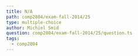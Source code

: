 ```yaml
---
title: N/A
path: comp2804/exam-fall-2014/25
type: multiple-choice
author: Michiel Smid
question: comp2804/exam-fall-2014/25/question.ts
tags:
  - comp2804
---
```

